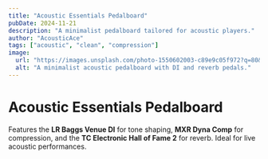```yaml
---
title: "Acoustic Essentials Pedalboard"
pubDate: 2024-11-21
description: "A minimalist pedalboard tailored for acoustic players."
author: "AcousticAce"
tags: ["acoustic", "clean", "compression"]
image:
  url: "https://images.unsplash.com/photo-1550602003-c89e9c05f972?q=80&w=2070&auto=format&fit=crop&ixlib=rb-4.0.3&ixid=M3wxMjA3fDB8MHxwaG90by1wYWdlfHx8fGVufDB8fHx8fA%3D%3D"
  alt: "A minimalist acoustic pedalboard with DI and reverb pedals."
---
```


# Acoustic Essentials Pedalboard

Features the **LR Baggs Venue DI** for tone shaping, **MXR Dyna Comp** for compression, and the **TC Electronic Hall of Fame 2** for reverb. Ideal for live acoustic performances.
